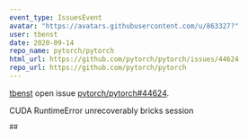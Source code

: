 ```yaml
---
event_type: IssuesEvent
avatar: "https://avatars.githubusercontent.com/u/863327?"
user: tbenst
date: 2020-09-14
repo_name: pytorch/pytorch
html_url: https://github.com/pytorch/pytorch/issues/44624
repo_url: https://github.com/pytorch/pytorch
---
```


<a href='https://github.com/tbenst' target='_blank'>tbenst</a> open issue <a href='https://github.com/pytorch/pytorch/issues/44624' target='_blank'>pytorch/pytorch#44624</a>.

<p>CUDA RuntimeError unrecoverably bricks session</p><small>## 